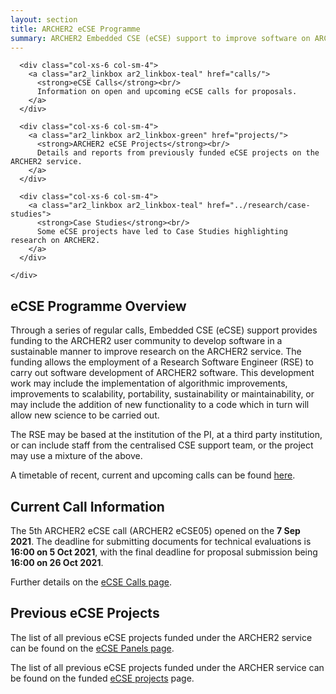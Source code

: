 ```yaml
---
layout: section
title: ARCHER2 eCSE Programme
summary: ARCHER2 Embedded CSE (eCSE) support to improve software on ARCHER2.
---
```

<section id="service">
  <div class="container">
    <div class="row ">	

      <div class="col-xs-6 col-sm-4">
        <a class="ar2_linkbox ar2_linkbox-teal" href="calls/">
          <strong>eCSE Calls</strong><br/>
          Information on open and upcoming eCSE calls for proposals.
        </a>
      </div>

      <div class="col-xs-6 col-sm-4">
        <a class="ar2_linkbox ar2_linkbox-green" href="projects/">
          <strong>ARCHER2 eCSE Projects</strong><br/>
          Details and reports from previously funded eCSE projects on the ARCHER2 service.
        </a>
      </div>

      <div class="col-xs-6 col-sm-4">
        <a class="ar2_linkbox ar2_linkbox-teal" href="../research/case-studies">
          <strong>Case Studies</strong><br/>
          Some eCSE projects have led to Case Studies highlighting research on ARCHER2.
        </a>
      </div>

    </div>
  </div>
</section>

## eCSE Programme Overview

Through a series of regular calls, Embedded CSE (eCSE) support provides funding to the ARCHER2 user community to develop software in a sustainable manner to improve research on the ARCHER2 service. The funding allows the employment of a Research Software Engineer (RSE) to carry out software development of ARCHER2 software. This development work may include the implementation of algorithmic improvements, improvements to scalability, portability, sustainability or maintainability, or may include the addition of new functionality to a code which in turn will allow new science to be carried out.

The RSE may be based at the institution of the PI, at a third party institution, or can include staff from the centralised CSE support team, or the project may use a mixture of the above.

A timetable of recent, current and upcoming calls can be found [here](calls/timetable.html).


## Current Call Information

The 5th ARCHER2 eCSE call (ARCHER2 eCSE05) opened on the **7 Sep 2021**. The deadline for submitting documents for technical evaluations is **16:00 on 5 Oct 2021**, with the final deadline for proposal submission being **16:00 on 26 Oct 2021**.

Further details on the [eCSE Calls page](calls/).

## Previous eCSE Projects

The list of all previous eCSE projects funded under the ARCHER2 service can be found on the [eCSE Panels page](panels/).

The list of all previous eCSE projects funded under the ARCHER service can be found on the funded [eCSE projects](http://www.archer.ac.uk/community/eCSE/eCSE-projects.php) page.




